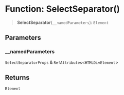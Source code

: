 # Function: SelectSeparator()

> **SelectSeparator**(`__namedParameters`): `Element`

## Parameters

### \_\_namedParameters

`SelectSeparatorProps` & `RefAttributes`\<`HTMLDivElement`\>

## Returns

`Element`
